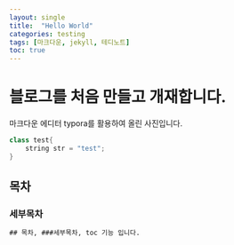 ```yaml
---
layout: single
title:  "Hello World"
categories: testing
tags: [마크다운, jekyll, 테디노트]
toc: true
---
```


# 블로그를 처음 만들고 개재합니다.

마크다운 에디터 typora를 활용하여 올린 사진입니다.

```java
class test{
    string str = "test";
}
```



## 목차

### 세부목차
```tex
## 목차, ###세부목차, toc 기능 입니다.
```